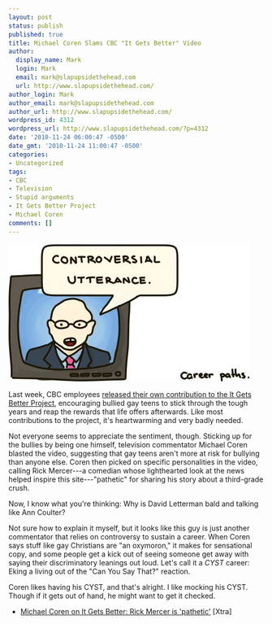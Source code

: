 ```yaml
---
layout: post
status: publish
published: true
title: Michael Coren Slams CBC "It Gets Better" Video
author:
  display_name: Mark
  login: Mark
  email: mark@slapupsidethehead.com
  url: http://www.slapupsidethehead.com/
author_login: Mark
author_email: mark@slapupsidethehead.com
author_url: http://www.slapupsidethehead.com/
wordpress_id: 4312
wordpress_url: http://www.slapupsidethehead.com/?p=4312
date: '2010-11-24 06:00:47 -0500'
date_gmt: '2010-11-24 11:00:47 -0500'
categories:
- Uncategorized
tags:
- CBC
- Television
- Stupid arguments
- It Gets Better Project
- Michael Coren
comments: []
---
```

![Michael Coren declares:](/wp-content/media/2010/11/michael-coren.jpg "Ann Coulter Wannabe.")

Last week, CBC employees [released their own contribution to the It Gets Better Project](http://www.cbc.ca/arts/media/blogs/popculture/2010/11/it-gets-better-cbc-style.html "Go check it out!"), encouraging bullied gay teens to stick through the tough years and reap the rewards that life offers afterwards. Like most contributions to the project, it's heartwarming and very badly needed.

Not everyone seems to appreciate the sentiment, though. Sticking up for the bullies by being one himself, television commentator Michael Coren blasted the video, suggesting that gay teens aren't more at risk for bullying than anyone else. Coren then picked on specific personalities in the video, calling Rick Mercer---a comedian whose lighthearted look at the news helped inspire this site---"pathetic" for sharing his story about a third-grade crush.

Now, I know what you're thinking: Why is David Letterman bald and talking like Ann Coulter?

Not sure how to explain it myself, but it looks like this guy is just another commentator that relies on controversy to sustain a career. When Coren says stuff like gay Christians are "an oxymoron," it makes for sensational copy, and some people get a kick out of seeing someone get away with saying their discriminatory leanings out loud. Let's call it a _CYST_ career: Eking a living out of the "Can You Say That?" reaction.

Coren likes having his CYST, and that's alright. I like mocking his CYST. Though if it gets out of hand, he might want to get it checked.

- [Michael Coren on It Gets Better: Rick Mercer is 'pathetic'](http://www.xtra.ca/blog/national/post/2010/11/16/Michael-Coren-on-It-Gets-Better-Rick-Mercer-is-pathetic-and-gays-should-shut-up.aspx) [Xtra]
